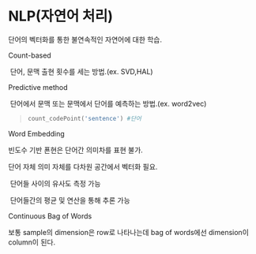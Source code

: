 # **NLP(자연어 처리)**

단어의 벡터화를 통한 불연속적인 자연어에 대한 학습.

Count-based

​	단어, 문맥 출현 횟수를 세는 방법.(ex. SVD,HAL)

Predictive method

​	단어에서 문맥 또는 문맥에서 단어를 예측하는 방법.(ex. word2vec)



>  ```python
> count_codePoint('sentence') #단어
>  ```

Word Embedding

빈도수 기반 푠현은 단어간 의미차를 표현 불가.

단어 자체 의미 자체를 다차원 공간에서 벡터화 필요.

​	단어들 사이의 유사도 측정 가능

​	단어들간의 평균 및 연산을 통해 추론 가능

Continuous Bag of Words

보통 sample의 dimension은 row로 나타나는데 bag of words에선 dimension이 column이 된다.